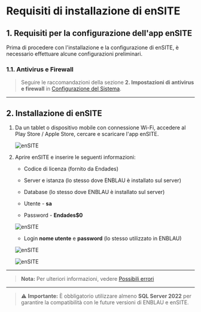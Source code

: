 # Requisiti di installazione di enSITE

## 1. Requisiti per la configurazione dell'app enSITE

Prima di procedere con l'installazione e la configurazione di enSITE, è necessario effettuare alcune configurazioni preliminari.

### 1.1. Antivirus e Firewall

> Seguire le raccomandazioni della sezione **2. Impostazioni di antivirus e firewall** in [Configurazione del Sistema](Configuracion_Sistema.md).

---

## 2. Installazione di enSITE

1. Da un tablet o dispositivo mobile con connessione Wi-Fi, accedere al Play Store / Apple Store, cercare e scaricare l'app enSITE.

    ![enSITE](/docs/images/Instal_config/ensite.jpg)

2. Aprire enSITE e inserire le seguenti informazioni:

    - Codice di licenza (fornito da Endades)

    - Server e istanza (lo stesso dove ENBLAU è installato sul server)

    - Database (lo stesso dove ENBLAU è installato sul server)

    - Utente - **sa**

    - Password - **Endades$0**

    ![enSITE](/docs/images/Instal_config/ensite1.jpg)

   - Login **nome utente** e **password** (lo stesso utilizzato in ENBLAU)

    ![enSITE](/docs/images/Instal_config/ensite2.jpg)

    ![enSITE](/docs/images/Instal_config/ensite3.jpg)

---

> **Nota:** Per ulteriori informazioni, vedere [Possibili errori](Posibles_Errores.md/#14-error-de-conexion-al-servidor-desde-ensite)

---

> ⚠️ **Importante:** È obbligatorio utilizzare almeno **SQL Server 2022** per garantire la compatibilità con le future versioni di ENBLAU e enSITE.
